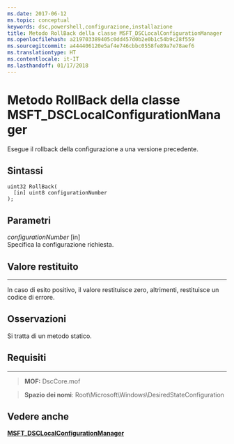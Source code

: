 ```yaml
---
ms.date: 2017-06-12
ms.topic: conceptual
keywords: dsc,powershell,configurazione,installazione
title: Metodo RollBack della classe MSFT_DSCLocalConfigurationManager
ms.openlocfilehash: a219703389405c0dd457d0b2e0b1c54b9c28f559
ms.sourcegitcommit: a444406120e5af4e746cbbc0558fe89a7e78aef6
ms.translationtype: HT
ms.contentlocale: it-IT
ms.lasthandoff: 01/17/2018
---
```

# <a name="rollback-method-of-the-msftdsclocalconfigurationmanager-class"></a>Metodo RollBack della classe MSFT_DSCLocalConfigurationManager

Esegue il rollback della configurazione a una versione precedente.

<a name="syntax"></a>Sintassi
------

```mof
uint32 RollBack(
  [in] uint8 configurationNumber
);
```

<a name="parameters"></a>Parametri
----------

*configurationNumber* \[in\]  
Specifica la configurazione richiesta. 

## <a name="return-value"></a>Valore restituito
------------

In caso di esito positivo, il valore restituisce zero, altrimenti, restituisce un codice di errore.

## <a name="remarks"></a>Osservazioni

Si tratta di un metodo statico.

## <a name="requirements"></a>Requisiti
------------
>**MOF:** DscCore.mof

>**Spazio dei nomi**: Root\Microsoft\Windows\DesiredStateConfiguration


## <a name="see-also"></a>Vedere anche


[**MSFT_DSCLocalConfigurationManager**](msft-dsclocalconfigurationmanager.md)


 

 



